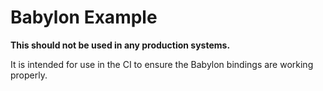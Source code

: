 # Babylon Example

**This should not be used in any production systems.**

It is intended for use in the CI to ensure the Babylon bindings are working properly.
